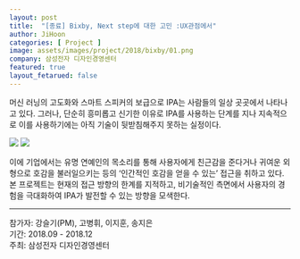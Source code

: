 ```yaml
---
layout: post
title:  "[종료] Bixby, Next step에 대한 고민 :UX관점에서"
author: JiHoon
categories: [ Project ]
image: assets/images/project/2018/bixby/01.png
company: 삼성전자 디자인경영센터
featured: true
layout_fetarued: false
---
```

머신 러닝의 고도화와 스마트 스피커의 보급으로 IPA는 사람들의 일상 곳곳에서 나타나고 있다. 그러나, 단순히 흥미롭고 신기한 이유로 IPA를 사용하는 단계를 지나 지속적으로 이를 사용하기에는 아직 기술이 뒷받침해주지 못하는 실정이다.

<img src="{{site.baseurl}}/assets/images/project/2018/bixby/02.jpg">
<img src="{{site.baseurl}}/assets/images/project/2018/bixby/03.jpg">

 이에 기업에서는 유명 연예인의 목소리를 통해 사용자에게 친근감을 준다거나 귀여운 외형으로 호감을 불러일으키는 등의 ‘인간적인 호감을 얻을 수 있는’ 접근을 취하고 있다. 본 프로젝트는 현재의 접근 방향의 한계를 지적하고, 비기술적인 측면에서 사용자의 경험을 극대화하여 IPA가 발전할 수 있는 방향을 모색한다.
<hr>
참가자: 강슬기(PM), 고병휘, 이지훈, 송지은<br>
기간: 2018.09 - 2018.12 <br>
주최: 삼성전자 디자인경영센터